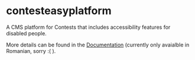 # contesteasyplatform

A CMS platform for Contests that includes accessibility features for disabled people.

More details can be found in the [Documentation](https://github.com/hodorogandrei/contesteasyplatform/blob/master/help-compressed.pdf) (currently only avaialble in Romanian, sorry :( ).
